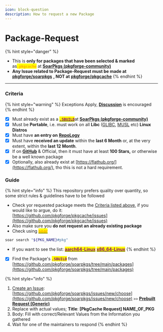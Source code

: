 ```yaml
---
icon: block-question
description: How to request a new Package
---
```


# Package-Request

{% hint style="danger" %}
* This is **only for packages that have been selected & marked** as<mark style="color:orange;">**`.pkgcache`**</mark> at [**SoarPkgs (pkgforge-community)**](https://github.com/pkgforge/soarpkgs/blob/main/README.md)
* **Any Issue related to Package-Request must be made at** [**pkgforge/soarpkgs**](https://github.com/pkgforge/soarpkgs) **, NOT at** [**pkgforge/pkgcache**](https://github.com/pkgforge/pkgcache)
{% endhint %}

***

### Criteria

{% hint style="warning" %}
Exceptions Apply, [**Discussion**](https://github.com/pkgforge/pkgcache/issues) is encouraged
{% endhint %}

* [x] Must already exist as a [<mark style="color:purple;">**`.SBUILD`**</mark>](broken-reference)at [**SoarPkgs (pkgforge-community)**](https://github.com/pkgforge/soarpkgs/blob/main/README.md)
* [x] Must be **Portable**, i.e. must work on all **Libc** ([GLIBC](https://www.gnu.org/software/libc/), [MUSL](https://musl.libc.org/) etc) **Linux Distros**
* [x] Must have **an entry on** [**RepoLogy**](https://repology.org/projects/)
* [x] Must have **received an update** within the **last 6 Month** or, at the very extent, within the **last 12 Month**.
* [x] If on [**GitHub**](https://github.com/) & Official, then it must have at least **100 Stars,** or otherwise be a well known package
* [x] Optionally, also already exist at [https://flathub.org/](https://flathub.org/), tho this is not a hard requirement.

### Guide

{% hint style="info" %}
This repository prefers quality over quantity, so some strict rules & guidelines have to be followed

* Check yor requested package meets the [Criteria listed above](https://docs.pkgforge.dev/orgs/pkgforge-core/projects/pkgcache/package-request#criteria), if you would like to argue, do it: [https://github.com/pkgforge/pkgcache/issues](https://github.com/pkgforge/pkgcache/issues)
* Also make sure you **do not request an already existing package**
* Check using [<mark style="color:orange;">**soar**</mark>](https://soar.qaidvoid.dev/search)

```bash
soar search "${PKG_NAME}#pkg"
```

* If you want to see the list: [<mark style="color:purple;">**aarch64-Linux**</mark>](https://github.com/pkgforge/pkgcache/tree/main/aarch64-Linux) [<mark style="color:purple;">**x86\_64-Linux**</mark>](https://github.com/pkgforge/pkgcache/tree/main/x86_64-Linux)
{% endhint %}

* [x] Find the Package's <mark style="color:purple;">**`.SBUILD`**</mark> from [https://github.com/pkgforge/soarpkgs/tree/main/packages](https://github.com/pkgforge/soarpkgs/tree/main/packages)

{% hint style="info" %}
1. [Create an Issue](https://github.com/pkgforge/soarpkgs/issues/new/choose): [https://github.com/pkgforge/soarpkgs/issues/new/choose](https://github.com/pkgforge/soarpkgs/issues/new/choose) `>>` [**Prebuilt Request (Generic)**](https://github.com/pkgforge/soarpkgs/issues/new?assignees=Azathothas\&labels=pkgcache\&projects=\&template=prebuilt-request--generic-.md\&title=%5BPkgCache+Request%5D+NAME_OF_PKG)
2. Replace with actual values; **Title**: **\[PkgCache Request] NAME\_OF\_PKG**
3. Body: Fill with correct/Relevant Values from the Information you gathered
4. Wait for one of the maintainers to respond
{% endhint %}
